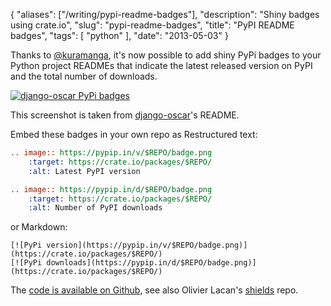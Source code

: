 {
    "aliases": ["/writing/pypi-readme-badges"],
    "description": "Shiny badges using crate.io",
    "slug": "pypi-readme-badges",
    "title": "PyPI README badges",
    "tags": [
        "python"
    ],
    "date": "2013-05-03"
}

Thanks to [@kuramanga](https://twitter.com/kuramanga), it's now possible
to add shiny PyPi badges to your Python project READMEs that indicate
the latest released version on PyPI and the total number of downloads.

[![django-oscar PyPi badges](/images/screenshots/oscar-pypi-badges.png)](https://github.com/tangentlabs/django-oscar)

This screenshot is taken from
[django-oscar](https://github.com/tangentlabs/django-oscar)'s README.

Embed these badges in your own repo as Restructured text:

``` rst
.. image:: https://pypip.in/v/$REPO/badge.png
    :target: https://crate.io/packages/$REPO/
    :alt: Latest PyPI version

.. image:: https://pypip.in/d/$REPO/badge.png
    :target: https://crate.io/packages/$REPO/
    :alt: Number of PyPI downloads
```

or Markdown:

```
[![PyPi version](https://pypip.in/v/$REPO/badge.png)](https://crate.io/packages/$REPO/)
[![PyPi downloads](https://pypip.in/d/$REPO/badge.png)](https://crate.io/packages/$REPO/)
```

The [code is available on Github](https://github.com/kura/pypipins), see
also Olivier Lacan's [shields](https://github.com/olivierlacan/shields)
repo.
